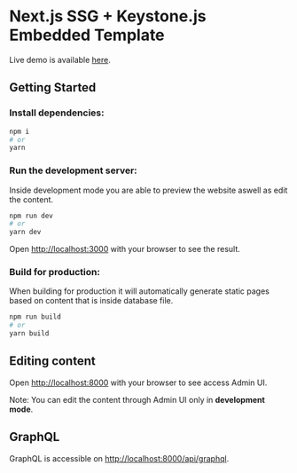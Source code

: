 # Next.js SSG + Keystone.js Embedded Template

Live demo is available [here](https://next-keystone-embedded.netlify.app/).

## Getting Started

### Install dependencies:

```bash
npm i
# or
yarn
```

### Run the development server:

Inside development mode you are able to preview the website aswell as edit the content.

```bash
npm run dev
# or
yarn dev
```

Open [http://localhost:3000](http://localhost:3000) with your browser to see the result.

### Build for production:

When building for production it will automatically generate static pages based on content that is inside database file.

```bash
npm run build
# or
yarn build
```

## Editing content

Open [http://localhost:8000](http://localhost:8000) with your browser to see access Admin UI.

Note: You can edit the content through Admin UI only in **development mode**.

## GraphQL

GraphQL is accessible on [http://localhost:8000/api/graphql](http://localhost:8000/api/graphql).
